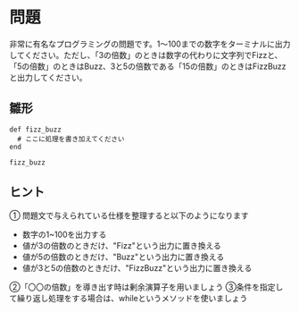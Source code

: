 # 問題  
非常に有名なプログラミングの問題です。1〜100までの数字をターミナルに出力してください。ただし、「3の倍数」のときは数字の代わりに文字列でFizzと、「5の倍数」のときはBuzz、3と5の倍数である「15の倍数」のときはFizzBuzzと出力してください。  
## 雛形  
```
def fizz_buzz
  # ここに処理を書き加えてください
end

fizz_buzz
```
## ヒント  
① 問題文で与えられている仕様を整理すると以下のようになります  
- 数字の1~100を出力する  
- 値が3の倍数のときだけ、"Fizz"という出力に置き換える  
- 値が5の倍数のときだけ、"Buzz"という出力に置き換える  
- 値が3と5の倍数のときだけ、"FizzBuzz"という出力に置き換える

②「〇〇の倍数」を導き出す時は剰余演算子を用いましょう
③条件を指定して繰り返し処理をする場合は、whileというメソッドを使いましょう  

